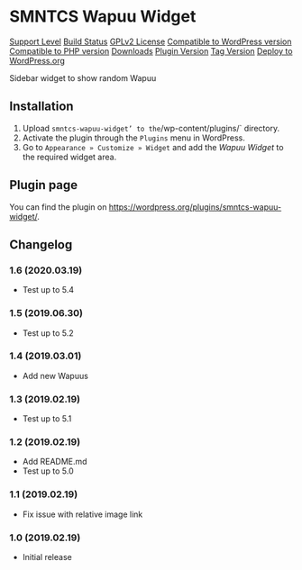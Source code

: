 # SMNTCS Wapuu Widget

[Support Level](https://img.shields.io/badge/support-active-green.svg)
[Build Status](https://github.com/nielslange/smntcs-wapuu-widget/actions/workflows/test.yml/badge.svg)
[GPLv2 License](https://img.shields.io/github/license/nielslange/smntcs-wapuu-widget.svg)
[Compatible to WordPress version](https://plugintests.com/plugins/smntcs-wapuu-widget/wp-badge.svg)
[Compatible to PHP version](https://plugintests.com/plugins/smntcs-wapuu-widget/php-badge.svg)
[Downloads](https://img.shields.io/wordpress/plugin/dt/smntcs-wapuu-widget.svg)
[Plugin Version](https://img.shields.io/wordpress/plugin/v/smntcs-wapuu-widget.svg)
[Tag Version](https://img.shields.io/github/tag/nielslange/smntcs-wapuu-widget.svg)
[Deploy to WordPress.org](https://github.com/nielslange/smntcs-wapuu-widget/workflows/Deploy%20to%20WordPress.org/badge.svg)

Sidebar widget to show random Wapuu

## Installation

1. Upload `smntcs-wapuu-widget’ to the`/wp-content/plugins/` directory.
2. Activate the plugin through the `Plugins` menu in WordPress.
3. Go to `Appearance » Customize » Widget` and add the _Wapuu Widget_ to the required widget area.

## Plugin page

You can find the plugin on https://wordpress.org/plugins/smntcs-wapuu-widget/.

## Changelog

### 1.6 (2020.03.19)

- Test up to 5.4

### 1.5 (2019.06.30)

- Test up to 5.2

### 1.4 (2019.03.01)

- Add new Wapuus

### 1.3 (2019.02.19)

- Test up to 5.1

### 1.2 (2019.02.19)

- Add README.md
- Test up to 5.0

### 1.1 (2019.02.19)

- Fix issue with relative image link

### 1.0 (2019.02.19)

- Initial release
